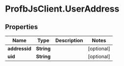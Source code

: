 # ProfbJsClient.UserAddress

## Properties
Name | Type | Description | Notes
------------ | ------------- | ------------- | -------------
**addressid** | **String** |  | [optional] 
**uid** | **String** |  | [optional] 
